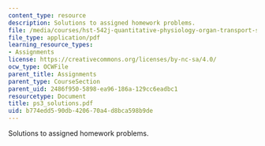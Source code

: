 ```yaml
---
content_type: resource
description: Solutions to assigned homework problems.
file: /media/courses/hst-542j-quantitative-physiology-organ-transport-systems-spring-2004/b774edd590db420670a4d8bca598b9de_ps3_solutions.pdf
file_type: application/pdf
learning_resource_types:
- Assignments
license: https://creativecommons.org/licenses/by-nc-sa/4.0/
ocw_type: OCWFile
parent_title: Assignments
parent_type: CourseSection
parent_uid: 2486f950-5898-ea96-186a-129cc6eadbc1
resourcetype: Document
title: ps3_solutions.pdf
uid: b774edd5-90db-4206-70a4-d8bca598b9de
---
```

Solutions to assigned homework problems.